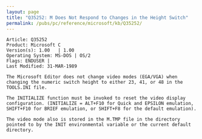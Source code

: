 ```yaml
---
layout: page
title: "Q35252: M Does Not Respond to Changes in the Height Switch"
permalink: /pubs/pc/reference/microsoft/kb/Q35252/
---
```


	Article: Q35252
	Product: Microsoft C
	Version(s): 1.00   | 1.00
	Operating System: MS-DOS | OS/2
	Flags: ENDUSER |
	Last Modified: 31-MAR-1989
	
	The Microsoft Editor does not change video modes (EGA/VGA) when
	changing the numeric switch height to either 23, 41, or 48 in the
	TOOLS.INI file.
	
	The INITIALIZE function must be invoked to reset the video display
	configuration. (INITIALIZE = ALT+F10 for Quick and EPSILON emulation,
	SHIFT+F10 for BRIEF emulation, or SHIFT+F8 for the default emulation).
	
	The video mode also is stored in the M.TMP file in the directory
	pointed to by the INIT environmental variable or the current default
	directory.
